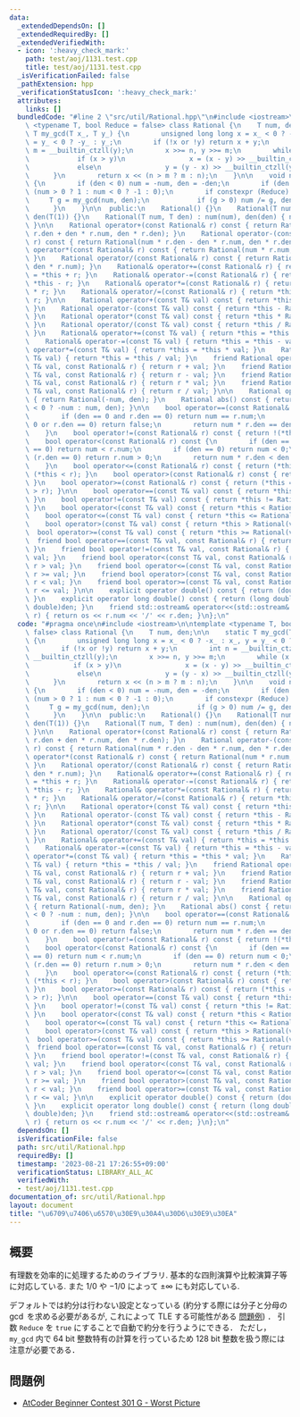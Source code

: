 ```yaml
---
data:
  _extendedDependsOn: []
  _extendedRequiredBy: []
  _extendedVerifiedWith:
  - icon: ':heavy_check_mark:'
    path: test/aoj/1131.test.cpp
    title: test/aoj/1131.test.cpp
  _isVerificationFailed: false
  _pathExtension: hpp
  _verificationStatusIcon: ':heavy_check_mark:'
  attributes:
    links: []
  bundledCode: "#line 2 \"src/util/Rational.hpp\"\n#include <iostream>\n\ntemplate\
    \ <typename T, bool Reduce = false> class Rational {\n    T num, den;\n\n    static\
    \ T my_gcd(T x_, T y_) {\n        unsigned long long x = x_ < 0 ? -x_ : x_, y\
    \ = y_ < 0 ? -y_ : y_;\n        if (!x or !y) return x + y;\n        int n = __builtin_ctzll(x),\
    \ m = __builtin_ctzll(y);\n        x >>= n, y >>= m;\n        while (x != y) {\n\
    \            if (x > y)\n                x = (x - y) >> __builtin_ctzll(x - y);\n\
    \            else\n                y = (y - x) >> __builtin_ctzll(y - x);\n  \
    \      }\n        return x << (n > m ? m : n);\n    }\n\n    void normalize()\
    \ {\n        if (den < 0) num = -num, den = -den;\n        if (den == 0) num =\
    \ (num > 0 ? 1 : num < 0 ? -1 : 0);\n        if constexpr (Reduce) {\n       \
    \     T g = my_gcd(num, den);\n            if (g > 0) num /= g, den /= g;\n  \
    \      }\n    }\n\n  public:\n    Rational() {}\n    Rational(T num) : num(num),\
    \ den(T(1)) {}\n    Rational(T num, T den) : num(num), den(den) { normalize();\
    \ }\n\n    Rational operator+(const Rational& r) const { return Rational(num *\
    \ r.den + den * r.num, den * r.den); }\n    Rational operator-(const Rational&\
    \ r) const { return Rational(num * r.den - den * r.num, den * r.den); }\n    Rational\
    \ operator*(const Rational& r) const { return Rational(num * r.num, den * r.den);\
    \ }\n    Rational operator/(const Rational& r) const { return Rational(num * r.den,\
    \ den * r.num); }\n    Rational& operator+=(const Rational& r) { return *this\
    \ = *this + r; }\n    Rational& operator-=(const Rational& r) { return *this =\
    \ *this - r; }\n    Rational& operator*=(const Rational& r) { return *this = *this\
    \ * r; }\n    Rational& operator/=(const Rational& r) { return *this = *this /\
    \ r; }\n\n    Rational operator+(const T& val) const { return *this + Rational(val);\
    \ }\n    Rational operator-(const T& val) const { return *this - Rational(val);\
    \ }\n    Rational operator*(const T& val) const { return *this * Rational(val);\
    \ }\n    Rational operator/(const T& val) const { return *this / Rational(val);\
    \ }\n    Rational& operator+=(const T& val) { return *this = *this + val; }\n\
    \    Rational& operator-=(const T& val) { return *this = *this - val; }\n    Rational&\
    \ operator*=(const T& val) { return *this = *this * val; }\n    Rational& operator/=(const\
    \ T& val) { return *this = *this / val; }\n    friend Rational operator+(const\
    \ T& val, const Rational& r) { return r + val; }\n    friend Rational operator-(const\
    \ T& val, const Rational& r) { return r - val; }\n    friend Rational operator*(const\
    \ T& val, const Rational& r) { return r * val; }\n    friend Rational operator/(const\
    \ T& val, const Rational& r) { return r / val; }\n\n    Rational operator-() const\
    \ { return Rational(-num, den); }\n    Rational abs() const { return Rational(num\
    \ < 0 ? -num : num, den); }\n\n    bool operator==(const Rational& r) const {\n\
    \        if (den == 0 and r.den == 0) return num == r.num;\n        if (den ==\
    \ 0 or r.den == 0) return false;\n        return num * r.den == den * r.num;\n\
    \    }\n    bool operator!=(const Rational& r) const { return !(*this == r); }\n\
    \    bool operator<(const Rational& r) const {\n        if (den == 0 and r.den\
    \ == 0) return num < r.num;\n        if (den == 0) return num < 0;\n        if\
    \ (r.den == 0) return r.num > 0;\n        return num * r.den < den * r.num;\n\
    \    }\n    bool operator<=(const Rational& r) const { return (*this == r) or\
    \ (*this < r); }\n    bool operator>(const Rational& r) const { return r < *this;\
    \ }\n    bool operator>=(const Rational& r) const { return (*this == r) or (*this\
    \ > r); }\n\n    bool operator==(const T& val) const { return *this == Rational(val);\
    \ }\n    bool operator!=(const T& val) const { return *this != Rational(val);\
    \ }\n    bool operator<(const T& val) const { return *this < Rational(val); }\n\
    \    bool operator<=(const T& val) const { return *this <= Rational(val); }\n\
    \    bool operator>(const T& val) const { return *this > Rational(val); }\n  \
    \  bool operator>=(const T& val) const { return *this >= Rational(val); }\n  \
    \  friend bool operator==(const T& val, const Rational& r) { return r == val;\
    \ }\n    friend bool operator!=(const T& val, const Rational& r) { return r !=\
    \ val; }\n    friend bool operator<(const T& val, const Rational& r) { return\
    \ r > val; }\n    friend bool operator<=(const T& val, const Rational& r) { return\
    \ r >= val; }\n    friend bool operator>(const T& val, const Rational& r) { return\
    \ r < val; }\n    friend bool operator>=(const T& val, const Rational& r) { return\
    \ r <= val; }\n\n    explicit operator double() const { return (double)num / (double)den;\
    \ }\n    explicit operator long double() const { return (long double)num / (long\
    \ double)den; }\n    friend std::ostream& operator<<(std::ostream& os, const Rational&\
    \ r) { return os << r.num << '/' << r.den; }\n};\n"
  code: "#pragma once\n#include <iostream>\n\ntemplate <typename T, bool Reduce =\
    \ false> class Rational {\n    T num, den;\n\n    static T my_gcd(T x_, T y_)\
    \ {\n        unsigned long long x = x_ < 0 ? -x_ : x_, y = y_ < 0 ? -y_ : y_;\n\
    \        if (!x or !y) return x + y;\n        int n = __builtin_ctzll(x), m =\
    \ __builtin_ctzll(y);\n        x >>= n, y >>= m;\n        while (x != y) {\n \
    \           if (x > y)\n                x = (x - y) >> __builtin_ctzll(x - y);\n\
    \            else\n                y = (y - x) >> __builtin_ctzll(y - x);\n  \
    \      }\n        return x << (n > m ? m : n);\n    }\n\n    void normalize()\
    \ {\n        if (den < 0) num = -num, den = -den;\n        if (den == 0) num =\
    \ (num > 0 ? 1 : num < 0 ? -1 : 0);\n        if constexpr (Reduce) {\n       \
    \     T g = my_gcd(num, den);\n            if (g > 0) num /= g, den /= g;\n  \
    \      }\n    }\n\n  public:\n    Rational() {}\n    Rational(T num) : num(num),\
    \ den(T(1)) {}\n    Rational(T num, T den) : num(num), den(den) { normalize();\
    \ }\n\n    Rational operator+(const Rational& r) const { return Rational(num *\
    \ r.den + den * r.num, den * r.den); }\n    Rational operator-(const Rational&\
    \ r) const { return Rational(num * r.den - den * r.num, den * r.den); }\n    Rational\
    \ operator*(const Rational& r) const { return Rational(num * r.num, den * r.den);\
    \ }\n    Rational operator/(const Rational& r) const { return Rational(num * r.den,\
    \ den * r.num); }\n    Rational& operator+=(const Rational& r) { return *this\
    \ = *this + r; }\n    Rational& operator-=(const Rational& r) { return *this =\
    \ *this - r; }\n    Rational& operator*=(const Rational& r) { return *this = *this\
    \ * r; }\n    Rational& operator/=(const Rational& r) { return *this = *this /\
    \ r; }\n\n    Rational operator+(const T& val) const { return *this + Rational(val);\
    \ }\n    Rational operator-(const T& val) const { return *this - Rational(val);\
    \ }\n    Rational operator*(const T& val) const { return *this * Rational(val);\
    \ }\n    Rational operator/(const T& val) const { return *this / Rational(val);\
    \ }\n    Rational& operator+=(const T& val) { return *this = *this + val; }\n\
    \    Rational& operator-=(const T& val) { return *this = *this - val; }\n    Rational&\
    \ operator*=(const T& val) { return *this = *this * val; }\n    Rational& operator/=(const\
    \ T& val) { return *this = *this / val; }\n    friend Rational operator+(const\
    \ T& val, const Rational& r) { return r + val; }\n    friend Rational operator-(const\
    \ T& val, const Rational& r) { return r - val; }\n    friend Rational operator*(const\
    \ T& val, const Rational& r) { return r * val; }\n    friend Rational operator/(const\
    \ T& val, const Rational& r) { return r / val; }\n\n    Rational operator-() const\
    \ { return Rational(-num, den); }\n    Rational abs() const { return Rational(num\
    \ < 0 ? -num : num, den); }\n\n    bool operator==(const Rational& r) const {\n\
    \        if (den == 0 and r.den == 0) return num == r.num;\n        if (den ==\
    \ 0 or r.den == 0) return false;\n        return num * r.den == den * r.num;\n\
    \    }\n    bool operator!=(const Rational& r) const { return !(*this == r); }\n\
    \    bool operator<(const Rational& r) const {\n        if (den == 0 and r.den\
    \ == 0) return num < r.num;\n        if (den == 0) return num < 0;\n        if\
    \ (r.den == 0) return r.num > 0;\n        return num * r.den < den * r.num;\n\
    \    }\n    bool operator<=(const Rational& r) const { return (*this == r) or\
    \ (*this < r); }\n    bool operator>(const Rational& r) const { return r < *this;\
    \ }\n    bool operator>=(const Rational& r) const { return (*this == r) or (*this\
    \ > r); }\n\n    bool operator==(const T& val) const { return *this == Rational(val);\
    \ }\n    bool operator!=(const T& val) const { return *this != Rational(val);\
    \ }\n    bool operator<(const T& val) const { return *this < Rational(val); }\n\
    \    bool operator<=(const T& val) const { return *this <= Rational(val); }\n\
    \    bool operator>(const T& val) const { return *this > Rational(val); }\n  \
    \  bool operator>=(const T& val) const { return *this >= Rational(val); }\n  \
    \  friend bool operator==(const T& val, const Rational& r) { return r == val;\
    \ }\n    friend bool operator!=(const T& val, const Rational& r) { return r !=\
    \ val; }\n    friend bool operator<(const T& val, const Rational& r) { return\
    \ r > val; }\n    friend bool operator<=(const T& val, const Rational& r) { return\
    \ r >= val; }\n    friend bool operator>(const T& val, const Rational& r) { return\
    \ r < val; }\n    friend bool operator>=(const T& val, const Rational& r) { return\
    \ r <= val; }\n\n    explicit operator double() const { return (double)num / (double)den;\
    \ }\n    explicit operator long double() const { return (long double)num / (long\
    \ double)den; }\n    friend std::ostream& operator<<(std::ostream& os, const Rational&\
    \ r) { return os << r.num << '/' << r.den; }\n};\n"
  dependsOn: []
  isVerificationFile: false
  path: src/util/Rational.hpp
  requiredBy: []
  timestamp: '2023-08-21 17:26:55+09:00'
  verificationStatus: LIBRARY_ALL_AC
  verifiedWith:
  - test/aoj/1131.test.cpp
documentation_of: src/util/Rational.hpp
layout: document
title: "\u6709\u7406\u6570\u30E9\u30A4\u30D6\u30E9\u30EA"
---
```


## 概要
有理数を効率的に処理するためのライブラリ. 基本的な四則演算や比較演算子等に対応している. また $1/0$ や $-1/0$ によって $\pm \infty$ にも対応している.

デフォルトでは約分は行わない設定となっている (約分する際には分子と分母の $\gcd$ を求める必要があるが, これによって TLE する可能性がある [問題例](https://onlinejudge.u-aizu.ac.jp/problems/1131)) ．
引数 `Reduce` を `true` にすることで自動で約分を行うようにできる．
ただし，`my_gcd` 内で 64 bit 整数特有の計算を行っているため 128 bit 整数を扱う際には注意が必要である．

## 問題例
- [AtCoder Beginner Contest 301 G - Worst Picture](https://atcoder.jp/contests/abc301/tasks/abc301_g)
